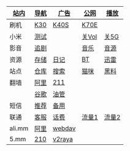 |[站内](https://120.76.158.149/other/web.html)|[导航](https://120.76.158.149/other/web.html)|[广告](https://120.76.158.149/other/adb.html)|[公网](https://120.76.158.149/ipv6)|[播放](https://120.76.158.149/other/m3u8.html)|
|-|-|-|-|-|
|刷机|[K30](https://xiaomirom.com/rom/redmi-k30-5g-redmi-k30i-5g-picasso-china-fastboot-recovery-rom/)|[K40S](https://xiaomirom.com/rom/redmi-k40s-munch-china-fastboot-recovery-rom/)|[K70E](https://xiaomirom.com/rom/redmi-k70e-poco-x6-pro-5g-duchamp-china-fastboot-recovery-rom/)||
|小米|[测试](tel:*#*#64663#*#*)||[关Vol](tel:*#*#86583#*#*)|[关5G](tel:*#*#54638#*#*)|
|影音|[追剧](https://m.zjuys.com/)||[音乐](https://github.com/maotoumao/MusicFree/releases)|[音源](https://raw.niuma666bet.buzz/Huibq/keep-alive/master/Music_Free/myPlugins.json)|
|资源|[存储](http://120.76.158.149/?from=/)|[日记](http://120.76.158.149/?from=/note/)|[BT](http://120.76.158.149:90/transmission/web/)|[迅雷](http://120.76.158.149:996/webman/3rdparty/pan-xunlei-com/index.cgi/#/home)|
|站点|[仓库](https://666937.xyz:8899/?u=http://www.hsck.cc/&p=/)|[搜索](https://sukebei.nyaa.si/)|[猫咪](http://x.mm:8080)|[黑料](https://xgxg.vip)|
|翻墙|[阿里](http://120.76.158.149/json/.pac)|[211](http://5.mm/json/.pac)|||
||[谷歌](https://www.google.com/)|[油管](https://youtube.com/)|||
|短信|[推荐](https://onlinesim.io/zh)|[备用](https://www.yunjiema.top)|
|联通|[客服](tel:10010)|[话费](sms:10010?body=hf)|[流量1](sms:10010?body=cxll)|[流量2](sms:10010?body=2082)
|ali.mm|[阿里](http://120.76.158.149/)|[webdav](http://120.76.158.149:5005)|||
|5.mm|[210](http://210.mm)|[v2raya](http://211.mm/)|||